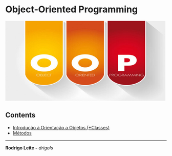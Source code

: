 # Object-Oriented Programming

![logo](res/logo.jpg)

## Contents

 - [Introdução à Orientação a Objetos (+Classes)](modules/intro-to-oop.md)
 - [Métodos](modules/methods.md)

---

**Rodrigo Leite -** *drigols*
